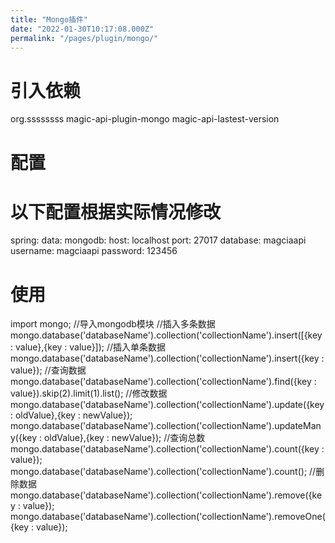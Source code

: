 ```yaml
---
title: "Mongo插件"
date: "2022-01-30T10:17:08.000Z"
permalink: "/pages/plugin/mongo/"
---
```

# 引入依赖

<dependency>
    <groupId>org.ssssssss</groupId>
    <artifactId>magic-api-plugin-mongo</artifactId>
    <version>magic-api-lastest-version</version>
</dependency>



# 配置

# 以下配置根据实际情况修改
spring:
  data:
    mongodb:
      host: localhost
      port: 27017
      database: magciaapi
      username: magciaapi
      password: 123456




# 使用

import mongo;   //导入mongodb模块
//插入多条数据
mongo.database('databaseName').collection('collectionName').insert([{key : value},{key : value}]);
//插入单条数据
mongo.database('databaseName').collection('collectionName').insert({key : value});
//查询数据
mongo.database('databaseName').collection('collectionName').find({key : value}).skip(2).limit(1).list();
//修改数据
mongo.database('databaseName').collection('collectionName').update({key : oldValue},{key : newValue});
mongo.database('databaseName').collection('collectionName').updateMany({key : oldValue},{key : newValue});
//查询总数
mongo.database('databaseName').collection('collectionName').count({key : value});
mongo.database('databaseName').collection('collectionName').count();
//删除数据
mongo.database('databaseName').collection('collectionName').remove({key : value});
mongo.database('databaseName').collection('collectionName').removeOne({key : value});
